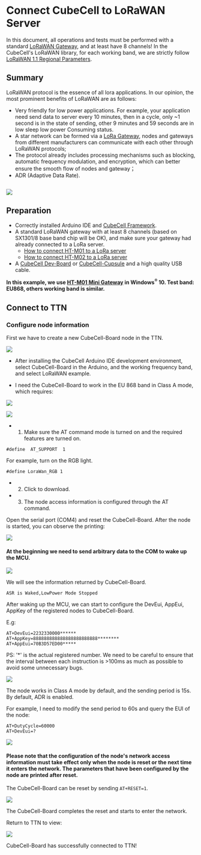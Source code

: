 # Connect CubeCell to LoRaWAN Server

In this document, all operations and tests must be performed with a standard [LoRaWAN Gateway](https://heltec.org/proudct_center/lora/lora-gateway/), and at least have 8 channels! In the CubeCell's LoRaWAN library, for each working band, we are strictly follow [LoRaWAN 1.1 Regional Parameters](https://lora-alliance.org/sites/default/files/2018-04/lorawantm_regional_parameters_v1.1rb_-_final.pdf).

## Summary

LoRaWAN protocol is the essence of all lora applications. In our opinion, the most prominent benefits of LoRaWAN are as follows:

- Very friendly for low power applications. For example, your application need send data to server every 10 minutes, then in a cycle, only ~1 second is in the state of sending, other 9 minutes and 59 seconds are in low sleep low power Consuming status.
- A star network can be formed via a [LoRa Gateway](https://heltec.org/proudct_center/lora/lora-gateway/), nodes and gateways from different manufacturers can communicate with each other through LoRaWAN protocols;
- The protocol already includes processing mechanisms such as blocking, automatic frequency modulation, and encryption, which can better ensure the smooth flow of nodes and gateway；
- ADR (Adaptive Data Rate).

``` Tip:: CubeCell LoRaWAN library is migration from LoRaMac-node version v4.3.2

```

![](img/connect_to_server/01.png)

## Preparation
- Correctly installed Arduino IDE and [CubeCell Framework](quick_start).
- A standard LoRaWAN gateway with at least 8 channels (based on SX1301/8 base band chip will be OK), and make sure your gateway had already connected to a LoRa server.
  - [How to connect HT-M01 to a LoRa server]()
  - [How to connect HT-M02 to a LoRa server]()
- A [CubeCell Dev-Board](https://heltec.org/project/htcc-ab01/) or [CubeCell-Cupsule](https://heltec.org/project/htcc-ac01/) and a high quality USB cable.

**In this example, we use [HT-M01 Mini Gateway](https://heltec.org/project/ht-m01/) in Windows<sup>®</sup> 10. Test band: EU868, others working band is similar.**

## Connect to TTN

### Configure node information

First we have to create a new CubeCell-Board node in the TTN.

![](img/connect_to_server/02.png)

- After installing the CubeCell Arduino IDE development environment, select CubeCell-Board in the Arduino, and the working frequency band, and select LoRaWAN example.

- I need the CubeCell-Board to work in the EU 868 band in Class A mode, which requires:

![](img/connect_to_server/03.png)

![](img/connect_to_server/04.png)

- 1. Make sure the AT command mode is turned on and the required features are turned on.
```
#define  AT_SUPPORT  1
```
For example, turn on the RGB light.
```
#define LoraWan_RGB 1
```
- 2. Click to download.
- 3. The node access information is configured through the AT command.

Open the serial port (COM4) and reset the CubeCell-Board. After the node is started, you can observe the printing:

![](img/connect_to_server/05.png)

#### At the beginning we need to send arbitrary data to the COM to wake up the MCU.

![](img/connect_to_server/06.png)

We will see the information returned by CubeCell-Board.
```
ASR is Waked,LowPower Mode Stopped
```


After waking up the MCU, we can start to configure the DevEui, AppEui, AppKey of the registered nodes to CubeCell-Board.

E.g:
```
AT+DevEui=2232330000******
AT+AppKey=888888888888888888888888********
AT+AppEui=70B3D57ED00*****
```

PS: '*' is the actual registered number. We need to be careful to ensure that the interval between each instruction is >100ms as much as possible to avoid some unnecessary bugs.

![](img/connect_to_server/07.png)

The node works in Class A mode by default, and the sending period is 15s. By default, ADR is enabled.

For example, I need to modify the send period to 60s and query the EUI of the node:

```
AT+DutyCycle=60000
AT+DevEui=?
```

![](img/connect_to_server/08.png)

#### Please note that the configuration of the node's network access information must take effect only when the node is reset or the next time it enters the network. The parameters that have been configured by the node are printed after reset.

The CubeCell-Board can be reset by sending ```AT+RESET=1```.

![](img/connect_to_server/09.png)

The CubeCell-Board completes the reset and starts to enter the network.

Return to TTN to view:

![](img/connect_to_server/10.png)

CubeCell-Board has successfully connected to TTN!
